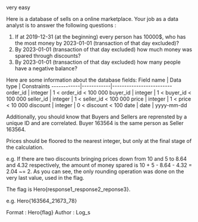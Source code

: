 very easy

Here is a database of sells on a online marketplace. Your job as a data analyst is to answer the following questions :
1. If at 2019-12-31 (at the beginning) every person has 10000$, who has the most money by 2023-01-01 (transaction of that day excluded)?
2. By 2023-01-01 (transaction of that day excluded) how much money was spared through discounts?
3. By 2023-01-01 (transaction of that day excluded) how many people have a negative balance?

Here are some information about the database fields:
 Field name | Data type | Constraints 
------------|------------|-------------------------
 order_id | integer | 1 < order_id < 100 000 
 buyer_id | integer | 1 < buyer_id < 100 000 
 seller_id | integer | 1 < seller_id < 100 000 
 price | integer | 1 < price < 10 000 
 discount | integer | 0 < discount < 100 
 date | date | yyyy-mm-dd 

Additionally, you should know that Buyers and Sellers are reprensted by a unique ID and are correlated. Buyer 163564 is the same person as Seller 163564.

Prices should be floored to the nearest integer, but only at the final stage of the calculation.

e.g. If there are two discounts bringing prices down from 10 and 5 to 8.64 and 4.32 respectively, the amount of money spared is 10 + 5 - 8.64 - 4.32 = 2.04 ~= 2. As you can see, the only rounding operation was done on the very last value, used in the flag.

The flag is Hero{response1_response2_reponse3}.

e.g. Hero{163564_21673_78}

Format : Hero{flag}
Author : Log_s
